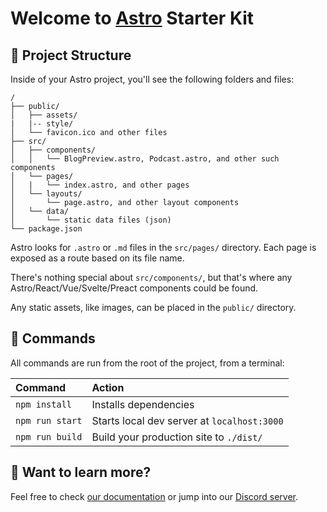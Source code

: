 # Welcome to [Astro](https://astro.build) Starter Kit

## 🚀 Project Structure

Inside of your Astro project, you'll see the following folders and files:

```
/
├── public/
│   ├── assets/
|   |-- style/
│   └── favicon.ico and other files
├── src/
│   ├── components/
│   │   └── BlogPreview.astro, Podcast.astro, and other such components
│   └── pages/
│   |   └── index.astro, and other pages
│   └── layouts/
│       └── page.astro, and other layout components
│   └── data/
│       └── static data files (json)
└── package.json
```

Astro looks for `.astro` or `.md` files in the `src/pages/` directory. Each page is exposed as a route based on its file name.

There's nothing special about `src/components/`, but that's where any Astro/React/Vue/Svelte/Preact components could be found.

Any static assets, like images, can be placed in the `public/` directory.

## 🧞 Commands

All commands are run from the root of the project, from a terminal:

| Command         | Action                                      |
|:----------------|:--------------------------------------------|
| `npm install`   | Installs dependencies                       |
| `npm run start` | Starts local dev server at `localhost:3000` |
| `npm run build` | Build your production site to `./dist/`     |

## 👀 Want to learn more?

Feel free to check [our documentation](https://github.com/snowpackjs/astro) or jump into our [Discord server](https://astro.build/chat).
